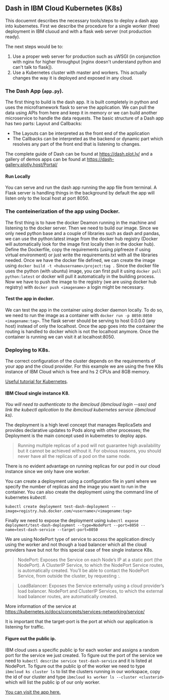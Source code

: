 ## Dash in IBM Cloud Kubernetes (K8s)

This docuemnt describes the necessary tools/steps to deploy a dash app into kubernetes. 
First we describe the procedure for a single worker (free) deployment in IBM cluoud and
with a flask web server (not production ready). 

The next steps would be to:
1. Use a proper web server for production such as uWSGI (in conjunction with nginx for higher 
throughput [nginx doesn't understand python and can't talk to flask]).
2. Use a Kubernetes cluster with master and workers. This actually changes the way it is 
deployed and exposed in any cloud. 

### The Dash App (```app.py```). 
The first thing to build is the dash app. It is built completely in python and uses the 
microframework flask to serve the application. 
We can pull the data using APIs from here and keep it in memory or we can build another 
microservice to handle the data requests. 
The basic structure of a Dash app has two parts: Layout and Callbacks:
- The Layouts can be interpreted as the front end of the application 
- The Callbacks can be interpreted as the backend or dynamic part which resolves any part 
of the front end that is listening to changes.

The complete guide of Dash can be found at https://dash.plot.ly/ and a gallery of demos apps
can be found at https://dash-gallery.plotly.host/Portal/

#### Run Locally 
You can serve and run the dash app running the app file from terminal. A Flask server is handling things in the background by default the app will listen only 
to the local host at port 8050.

### The conteinerization of the app using Docker. 
The first thing is to have the docker Deamon running in the machine and listening 
to the docker server. 
Then we need to build our image. Since we only need python base and a couple of 
libraries such as dash and pandas, we can use the python:latest image from the docker
hub registry (Docker will automatically look for the image first locally then in the docker hub).
Define the Dockerfile, copy the requirements (using pipfreeze if using virtual environment) or just write the requirements.txt with all the libraries needed. 
Once we have the docker file defined, we can create the image using ```docker build -t <hubusername>/project:tag .``` 
Since the docker file uses the python (with ubuntu) image, you can first pull it using ```docker pull python:latest``` or docker will pull it automatically in the building process.
Now we have to push the image to the registry (we are using docker hub registry) with ```docker push <imagename>``` a login might be necessary. 

#### Test the app in docker.
We can test the app in the container using docker daemon locally.
To do so, we need to run the image as a container with ```docker run -p 8050:8050 <imagename:tag>```. The flask server should be serving to host 0.0.0.0 (any host) 
instead of only the localhost. Once the app goes into the container the routing is handled to docker which is not the localhost anymore. 
Once the container is running we can visit it at localhost:8050. 

### Deploying to K8s. 
The correct configuration of the cluster depends on the requirements of your app and the cloud provider. 
For this example we are using the free K8s instance of IBM Cloud which is free and hs 2 CPUs and 8GB memory.

[Useful tutorial for Kubernetes](https://kubernetes.io/docs/tutorials/kubernetes-basics/deploy-app/deploy-interactive/).

#### IBM Cloud single instance K8.
_You will need to authenticate to the ibmcloud (ibmcloud login --sso) and link the kubectl aplication to the ibmcloud kubernetes service (ibmcloud ks)._

The deployment is a high level concept that manages ReplicaSets and provides declarative updates to Pods along with other processes; the Deployment is the main concept used in kubernetes to deploy apps. 

>Running multiple replicas of a pod will not guarantee high availability but it cannot be achieved without it. For obvious reasons, you should never have all the replicas of a pod on the same node.

There is no evident advantage on running replicas for our pod in our cloud instance since we only have one worker. 

You can create a deployment using a configuration file in yaml where we specify the number of replicas and the image you want to run in the container. You can also create the deployment using the command line of kubernetes _*kubectl*_. 

```kubectl create deployment test-dash-deployment --image=registry.hub.docker.com/<username>/<imagename:tag>```

Finally we need to expose the deployment using ```kubectl expose deployment/test-dash-deployment --type=NodePort --port=8050 --name=test-dash-service --target-port=8050```

We are using NodePort type of service to access the application direcly using the worker and not though a load balancer which all the cloud providers have but not for this special case of free single instance K8s.

>NodePort: Exposes the Service on each Node’s IP at a static port (the NodePort). A ClusterIP Service, to which the NodePort Service routes, is automatically created. You’ll be able to contact the NodePort Service, from outside the cluster, by requesting <NodeIP>:<NodePort>.

>LoadBalancer: Exposes the Service externally using a cloud provider’s load balancer. NodePort and ClusterIP Services, to which the external load balancer routes, are automatically created.

More information of the service at https://kubernetes.io/docs/concepts/services-networking/service/

It is important that the target-port is the port at which our application is listening for traffic.

#### Figure out the public ip. 
IBM cloud uses a specific public ip for each worker and assigns a random port for the service we just created. 
To figure out the port of the service we need to ```kubectl describe service test-dash-service``` and it is listed at NodePort.
To figure out the public ip of the worker we need to type ```ibmcloud ks cluster ls``` to list the clusters running in our workspace, copy the id of our cluster and type ```ibmcloud ks worker ls --cluster <clusterid>``` which will list the public ip of our only worker. 

[You can visit the app here.](http://184.172.250.9:32471/) 




